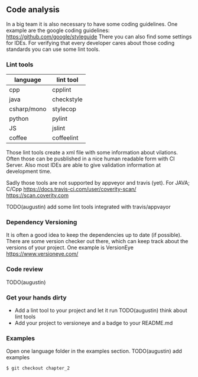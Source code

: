 ## Code analysis

In a big team it is also necessary to have some coding guidelines. One example are the google coding guidelines:
https://github.com/google/styleguide
There you can also find some settings for IDEs. For verifying that every developer cares about those coding standards you can use some lint tools.

### Lint tools

| language    | lint tool  |
|-------------|------------|
| cpp         | cpplint    |
| java        | checkstyle |
| csharp/mono | stylecop   |
| python      | pylint     |
| JS		  | jslint     |
| coffee      | coffeelint |

Those lint tools create a xml file with some information about vilations. Often those can be pusblished in a nice human readable form with CI Server. Also most IDEs are able to give validation information at development time.

Sadly those tools are not supported by appveyor and travis (yet).
For JAVA; C/Cpp https://docs.travis-ci.com/user/coverity-scan/ https://scan.coverity.com

TODO(augustin) add some lint tools integrated with travis/appvayor


### Dependency Versioning

It is often a good idea to keep the dependencies up to date (if possible). There are some version checker out there, which can keep track about the versions of your project. One example is VersionEye
https://www.versioneye.com/

### Code review

TODO(augustin)

### Get your hands dirty

- Add a lint tool to your project and let it run TODO(augustin) think about lint tools
- Add your project to versioneye and a badge to your README.md


### Examples

Open one language folder in the examples section.
TODO(augustin) add examples

	$ git checkout chapter_2







